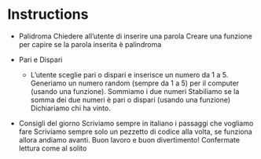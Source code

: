 # Instructions
- Palidroma
Chiedere all’utente di inserire una parola Creare una funzione per capire se la parola inserita è palindroma

- Pari e Dispari
    -   L’utente sceglie pari o dispari e inserisce un numero da 1 a 5.
        Generiamo un numero random (sempre da 1 a 5) per il computer (usando una funzione). Sommiamo i due numeri Stabiliamo se la somma dei due numeri è pari o dispari (usando una funzione) Dichiariamo chi ha vinto.

- Consigli del giorno
Scriviamo sempre in italiano i passaggi che vogliamo fare
Scriviamo sempre solo un pezzetto di codice alla volta, se funziona allora andiamo avanti.
Buon lavoro e buon divertimento! Confermate lettura come al solito 